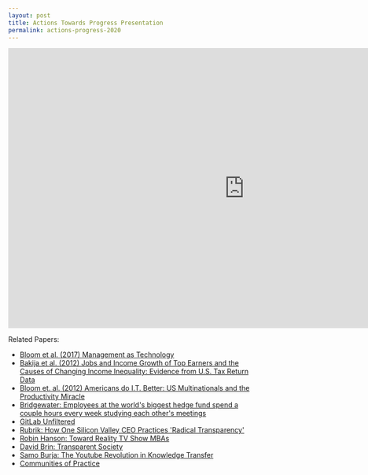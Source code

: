 ```yaml
---
layout: post
title: Actions Towards Progress Presentation
permalink: actions-progress-2020
---
```



<iframe src="https://docs.google.com/presentation/d/e/2PACX-1vRMXesnZ-8ce5Q1xLnZD81qLpb02Pmv23FG5Lhes33_3iGzGtnO5nZPgl1Br2-MuG3aq-bG0vDc_ibc/embed?start=false&loop=false&delayms=15000" frameborder="0" width="960" height="569" allowfullscreen="true" mozallowfullscreen="true" webkitallowfullscreen="true"></iframe>

Related Papers:
- [Bloom et al. (2017) Management as Technology](https://www.nber.org/papers/w22327)
- [Bakija et al. (2012) Jobs and Income Growth of Top Earners and the Causes of Changing Income Inequality: Evidence from U.S. Tax Return Data](https://web.williams.edu/Economics/wp/BakijaColeHeimJobsIncomeGrowthTopEarners.pdf)
- [Bloom et. al. (2012) Americans do I.T. Better: US Multinationals and the Productivity Miracle](https://economics.mit.edu/files/12979)
- [Bridgewater: Employees at the world's biggest hedge fund spend a couple hours every week studying each other's meetings](https://archive.vn/SB7J9)
- [GitLab Unfiltered](https://www.youtube.com/channel/UCMtZ0sc1HHNtGGWZFDRTh5A?view_as=subscriber)
- [Rubrik: How One Silicon Valley CEO Practices 'Radical Transparency'](https://archive.vn/bLrqq)
- [Robin Hanson: Toward Reality TV Show MBAs](https://archive.vn/yY06B)
- [David Brin: Transparent Society](https://archive.vn/8kTLI)
- [Samo Burja: The Youtube Revolution in Knowledge Transfer](https://archive.vn/R3Enr)
- [Communities of Practice](https://archive.vn/haARn)

